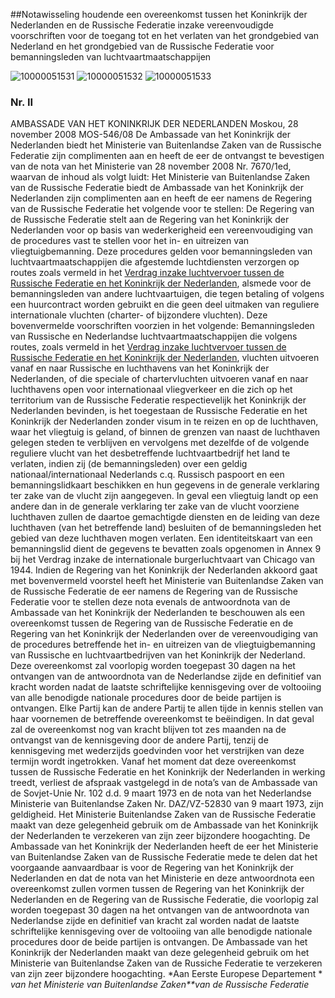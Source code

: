 <meta http-equiv='Content-Type' content='text/html; charset=utf-8' />

##Notawisseling houdende een overeenkomst tussen het Koninkrijk der Nederlanden en de Russische Federatie inzake vereenvoudigde voorschriften voor de toegang tot en het verlaten van het grondgebied van Nederland en het grondgebied van de Russische Federatie voor bemanningsleden van luchtvaartmaatschappijen

![10000051531](http://wetten.overheid.nl/Illustration/10000051531)
![10000051532](http://wetten.overheid.nl/Illustration/10000051532)
![10000051533](http://wetten.overheid.nl/Illustration/10000051533)

### Nr.  II  

AMBASSADE VAN HET KONINKRIJK DER NEDERLANDEN Moskou, 28 november 2008 MOS-546/08 De Ambassade van het Koninkrijk der Nederlanden biedt het Ministerie van Buitenlandse Zaken van de Russische Federatie zijn complimenten aan en heeft de eer de ontvangst te bevestigen van de nota van het Ministerie van 28 november 2008 Nr. 7670/1ed, waarvan de inhoud als volgt luidt: Het Ministerie van Buitenlandse Zaken van de Russische Federatie biedt de Ambassade van het Koninkrijk der Nederlanden zijn complimenten aan en heeft de eer namens de Regering van de Russische Federatie het volgende voor te stellen: De Regering van de Russische Federatie stelt aan de Regering van het Koninkrijk der Nederlanden voor op basis van wederkerigheid een vereenvoudiging van de procedures vast te stellen voor het in- en uitreizen van vliegtuigbemanning. Deze procedures gelden voor bemanningsleden van luchtvaartmaatschappijen die afgestemde luchtdiensten verzorgen op routes zoals vermeld in het [Verdrag inzake luchtvervoer tussen de Russische Federatie en het Koninkrijk der Nederlanden](../../../../../../../../../../../verdrag/verdrag/inzake/luchtvervoer/tussen/de/regering/van/het/koninkrijk/der/etc/BWBV0001329/README.md), alsmede voor de bemanningsleden van andere luchtvaartuigen, die tegen betaling of volgens een huurcontract worden gebruikt en die geen deel uitmaken van reguliere internationale vluchten (charter- of bijzondere vluchten). Deze bovenvermelde voorschriften voorzien in het volgende: Bemanningsleden van Russische en Nederlandse luchtvaartmaatschappijen die volgens routes, zoals vermeld in het [Verdrag inzake luchtvervoer tussen de Russische Federatie en het Koninkrijk der Nederlanden](../../../../../../../../../../../verdrag/verdrag/inzake/luchtvervoer/tussen/de/regering/van/het/koninkrijk/der/etc/BWBV0001329/README.md), vluchten uitvoeren vanaf en naar Russische en luchthavens van het Koninkrijk der Nederlanden, of die speciale of chartervluchten uitvoeren vanaf en naar luchthavens open voor internationaal vliegverkeer en die zich op het territorium van de Russische Federatie respectievelijk het Koninkrijk der Nederlanden bevinden, is het toegestaan de Russische Federatie en het Koninkrijk der Nederlanden zonder visum in te reizen en op de luchthaven, waar het vliegtuig is geland, of binnen de grenzen van naast de luchthaven gelegen steden te verblijven en vervolgens met dezelfde of de volgende reguliere vlucht van het desbetreffende luchtvaartbedrijf het land te verlaten, indien zij (de bemanningsleden) over een geldig nationaal/internationaal Nederlands c.q. Russisch paspoort en een bemanningslidkaart beschikken en hun gegevens in de generale verklaring ter zake van de vlucht zijn aangegeven. In geval een vliegtuig landt op een andere dan in de generale verklaring ter zake van de vlucht voorziene luchthaven zullen de daartoe gemachtigde diensten en de leiding van deze luchthaven (van het betreffende land) besluiten of de bemanningsleden het gebied van deze luchthaven mogen verlaten. Een identiteitskaart van een bemanningslid dient de gegevens te bevatten zoals opgenomen in Annex 9 bij het Verdrag inzake de internationale burgerluchtvaart van Chicago van 1944. Indien de Regering van het Koninkrijk der Nederlanden akkoord gaat met bovenvermeld voorstel heeft het Ministerie van Buitenlandse Zaken van de Russische Federatie de eer namens de Regering van de Russische Federatie voor te stellen deze nota evenals de antwoordnota van de Ambassade van het Koninkrijk der Nederlanden te beschouwen als een overeenkomst tussen de Regering van de Russische Federatie en de Regering van het Koninkrijk der Nederlanden over de vereenvoudiging van de procedures betreffende het in- en uitreizen van de vliegtuigbemanning van Russische en luchtvaartbedrijven van het Koninkrijk der Nederland. Deze overeenkomst zal voorlopig worden toegepast 30 dagen na het ontvangen van de antwoordnota van de Nederlandse zijde en definitief van kracht worden nadat de laatste schriftelijke kennisgeving over de voltooiing van alle benodigde nationale procedures door de beide partijen is ontvangen. Elke Partij kan de andere Partij te allen tijde in kennis stellen van haar voornemen de betreffende overeenkomst te beëindigen. In dat geval zal de overeenkomst nog van kracht blijven tot zes maanden na de ontvangst van de kennisgeving door de andere Partij, tenzij de kennisgeving met wederzijds goedvinden voor het verstrijken van deze termijn wordt ingetrokken. Vanaf het moment dat deze overeenkomst tussen de Russische Federatie en het Koninkrijk der Nederlanden in werking treedt, verliest de afspraak vastgelegd in de nota’s van de Ambassade van de Sovjet-Unie Nr. 102 d.d. 9 maart 1973 en de nota van het Nederlandse Ministerie van Buitenlandse Zaken Nr. DAZ/VZ-52830 van 9 maart 1973, zijn geldigheid. Het Ministerie Buitenlandse Zaken van de Russische Federatie maakt van deze gelegenheid gebruik om de Ambassade van het Koninkrijk der Nederlanden te verzekeren van zijn zeer bijzondere hoogachting. De Ambassade van het Koninkrijk der Nederlanden heeft de eer het Ministerie van Buitenlandse Zaken van de Russische Federatie mede te delen dat het voorgaande aanvaardbaar is voor de Regering van het Koninkrijk der Nederlanden en dat de nota van het Ministerie en deze antwoordnota een overeenkomst zullen vormen tussen de Regering van het Koninkrijk der Nederlanden en de Regering van de Russische Federatie, die voorlopig zal worden toegepast 30 dagen na het ontvangen van de antwoordnota van Nederlandse zijde en definitief van kracht zal worden nadat de laatste schriftelijke kennisgeving over de voltooiing van alle benodigde nationale procedures door de beide partijen is ontvangen. De Ambassade van het Koninkrijk der Nederlanden maakt van deze gelegenheid gebruik om het Ministerie van Buitenlandse Zaken van de Russiche Federatie te verzekeren van zijn zeer bijzondere hoogachting. *Aan Eerste Europese Departement * *van het Ministerie van Buitenlandse Zaken**van de Russische Federatie*  
